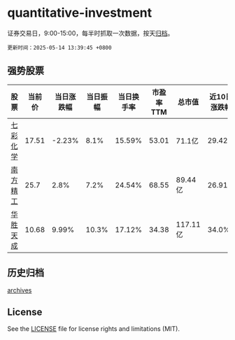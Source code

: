 # quantitative-investment

证券交易日，9:00-15:00，每半时抓取一次数据，按天[归档](archives)。

`更新时间：2025-05-14 13:39:45 +0800`

## 强势股票

|股票|当前价|当日涨跌幅|当日振幅|当日换手率|市盈率TTM|总市值|近10日涨跌幅|
|----|----|----|----|----|----|----|----|
|[七彩化学](https://xueqiu.com/S/SZ300758)|17.51|-2.23%|8.1%|15.59%|53.01|71.1亿|29.42%|
|[南方精工](https://xueqiu.com/S/SZ002553)|25.7|2.8%|7.2%|24.54%|68.55|89.44亿|26.91%|
|[华胜天成](https://xueqiu.com/S/SH600410)|10.68|9.99%|10.3%|17.12%|34.38|117.11亿|34.0%|

## 历史归档

[archives](archives)

## License

See the [LICENSE](LICENSE) file for license rights and limitations (MIT).